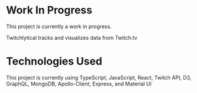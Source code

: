 # Work In Progress

This project is currently a work in progress.

Twitchlytical tracks and visualizes data from Twitch.tv

# Technologies Used

This project is currently using TypeScript, JavaScript, React, Twitch API, D3, GraphQL, MongoDB, Apollo-Client, Express, and Material UI